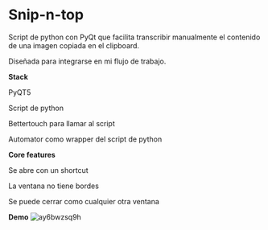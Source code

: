 # Snip-n-top


Script de python con PyQt que facilita transcribir manualmente el contenido de una imagen copiada en el clipboard.

Diseñada para integrarse en mi flujo de trabajo.

**Stack**

PyQT5

Script de python

Bettertouch para llamar al script

Automator como wrapper del script de python

**Core features**

Se abre con un shortcut 

La ventana no tiene bordes

Se puede cerrar como cualquier otra ventana

**Demo**
![ay6bwzsq9h](https://user-images.githubusercontent.com/761476/34678951-2b8565fc-f45a-11e7-9ffe-6121eaf15ab5.gif)
